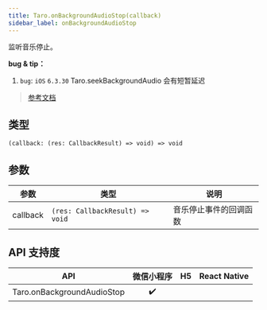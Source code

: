 ```yaml
---
title: Taro.onBackgroundAudioStop(callback)
sidebar_label: onBackgroundAudioStop
---
```


监听音乐停止。

**bug & tip：**

1.  `bug`: `iOS` `6.3.30` Taro.seekBackgroundAudio 会有短暂延迟

> [参考文档](https://developers.weixin.qq.com/miniprogram/dev/api/media/background-audio/wx.onBackgroundAudioStop.html)

## 类型

```tsx
(callback: (res: CallbackResult) => void) => void
```

## 参数

<table>
  <thead>
    <tr>
      <th>参数</th>
      <th>类型</th>
      <th>说明</th>
    </tr>
  </thead>
  <tbody>
    <tr>
      <td>callback</td>
      <td><code>(res: CallbackResult) =&gt; void</code></td>
      <td>音乐停止事件的回调函数</td>
    </tr>
  </tbody>
</table>

## API 支持度

| API | 微信小程序 | H5 | React Native |
| :---: | :---: | :---: | :---: |
| Taro.onBackgroundAudioStop | ✔️ |  |  |
